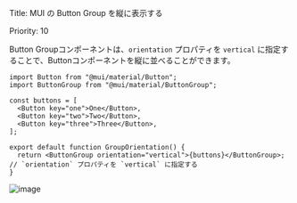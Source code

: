 Title: MUI の Button Group を縦に表示する

Priority: 10  

Button Groupコンポーネントは、`orientation` プロパティを `vertical` に指定することで、Buttonコンポーネントを縦に並べることができます。  

```tsx
import Button from "@mui/material/Button";
import ButtonGroup from "@mui/material/ButtonGroup";

const buttons = [
  <Button key="one">One</Button>,
  <Button key="two">Two</Button>,
  <Button key="three">Three</Button>,
];

export default function GroupOrientation() {
  return <ButtonGroup orientation="vertical">{buttons}</ButtonGroup>; // `orientation` プロパティを `vertical` に指定する
}
```

![image](https://github.com/mokelab/tech-sheets-contents/assets/37394133/86323baa-541b-4c51-a87f-178a4b233ac3)
